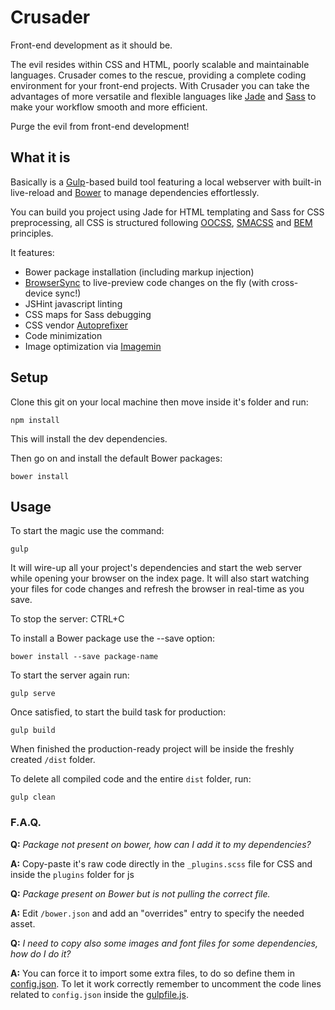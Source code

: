 # Crusader
Front-end development as it should be.

The evil resides within CSS and HTML, poorly scalable and maintainable languages. Crusader comes to the rescue, providing a complete coding environment for your front-end projects. With Crusader you can take the advantages of more versatile and flexible languages like [Jade](http://jade-lang.com) and [Sass](http://sass-lang.com) to make your workflow smooth and more efficient.

Purge the evil from front-end development!

## What it is
Basically is a [Gulp](http://gulpjs.com)-based build tool featuring a local webserver with built-in live-reload and [Bower](http://bower.io) to manage dependencies effortlessly.

You can build you project using Jade for HTML templating and Sass for CSS preprocessing, all CSS is structured following [OOCSS](https://www.smashingmagazine.com/2011/12/an-introduction-to-object-oriented-css-oocss), [SMACSS](https://smacss.com) and [BEM](http://getbem.com) principles.

It features:

- Bower package installation (including markup injection)
- [BrowserSync](http://www.browsersync.io) to live-preview code changes on the fly (with cross-device sync!)
- JSHint javascript linting
- CSS maps for Sass debugging
- CSS vendor [Autoprefixer](https://github.com/postcss/autoprefixer)
- Code minimization
- Image optimization via [Imagemin](https://github.com/imagemin/imagemin)

## Setup
Clone this git on your local machine then move inside it's folder and run:

	npm install

This will install the dev dependencies.

Then go on and install the default Bower packages:

	bower install

## Usage
To start the magic use the command:

	gulp

It will wire-up all your project's dependencies and start the web server while opening your browser on the index page. It will also start watching your files for code changes and refresh the browser in real-time as you save.

To stop the server: CTRL+C

To install a Bower package use the --save option:

	bower install --save package-name

To start the server again run:

	gulp serve

Once satisfied, to start the build task for production: 

	gulp build

When finished the production-ready project will be inside the freshly created `/dist` folder.

To delete all compiled code and the entire `dist` folder, run:

    gulp clean

### F.A.Q.
__Q:__ *Package not present on bower, how can I add it to my dependencies?*

__A:__ Copy-paste it's raw code directly in the `_plugins.scss` file for CSS and inside the `plugins` folder for js

__Q:__ *Package present on Bower but is not pulling the correct file.*

__A:__ Edit `/bower.json` and add an "overrides" entry to specify the needed asset.

__Q:__ *I need to copy also some images and font files for some dependencies, how do I do it?*

__A:__ You can force it to import some extra files, to do so define them in [config.json](https://github.com/pwnjack/crusader/blob/master/config.json). To let it work correctly remember to uncomment the code lines related to `config.json` inside the [gulpfile.js](https://github.com/pwnjack/crusader/blob/master/gulpfile.js).

